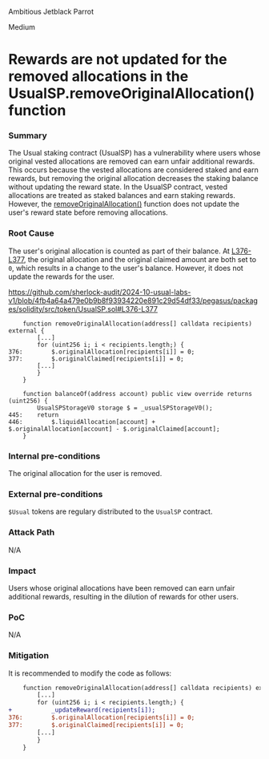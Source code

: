 Ambitious Jetblack Parrot

Medium

# Rewards are not updated for the removed allocations in the UsualSP.removeOriginalAllocation() function

### Summary
The Usual staking contract (UsualSP) has a vulnerability where users whose original vested allocations are removed can earn unfair additional rewards.
This occurs because the vested allocations are considered staked and earn rewards, but removing the original allocation decreases the staking balance without updating the reward state.
In the UsualSP contract, vested allocations are treated as staked balances and earn staking rewards. However, the [removeOriginalAllocation()](https://github.com/sherlock-audit/2024-10-usual-labs-v1/blob/4fb4a64a479e0b9b8f93934220e891c29d54df33/pegasus/packages/solidity/src/token/UsualSP.sol#L367-L384) function does not update the user's reward state before removing allocations.

### Root Cause
The user's original allocation is counted as part of their balance. At [L376-L377](https://github.com/sherlock-audit/2024-10-usual-labs-v1/blob/4fb4a64a479e0b9b8f93934220e891c29d54df33/pegasus/packages/solidity/src/token/UsualSP.sol#L376-L377), the original allocation and the original claimed amount are both set to `0`, which results in a change to the user's balance. However, it does not update the rewards for the user.

https://github.com/sherlock-audit/2024-10-usual-labs-v1/blob/4fb4a64a479e0b9b8f93934220e891c29d54df33/pegasus/packages/solidity/src/token/UsualSP.sol#L376-L377
```solidity
    function removeOriginalAllocation(address[] calldata recipients) external {
        [...]
        for (uint256 i; i < recipients.length;) {
376:        $.originalAllocation[recipients[i]] = 0;
377:        $.originalClaimed[recipients[i]] = 0;
        [...]
        }
    }

    function balanceOf(address account) public view override returns (uint256) { 
        UsualSPStorageV0 storage $ = _usualSPStorageV0();
445:    return
446:        $.liquidAllocation[account] + $.originalAllocation[account] - $.originalClaimed[account];
    }
```

### Internal pre-conditions
The original allocation for the user is removed.

### External pre-conditions
`$Usual` tokens are regulary distributed to the `UsualSP` contract.

### Attack Path
N/A

### Impact
Users whose original allocations have been removed can earn unfair additional rewards, resulting in the dilution of rewards for other users.

### PoC
N/A

### Mitigation
It is recommended to modify the code as follows:
```diff
    function removeOriginalAllocation(address[] calldata recipients) external {
        [...]
        for (uint256 i; i < recipients.length;) {
+           _updateReward(recipients[i]); 
376:        $.originalAllocation[recipients[i]] = 0;
377:        $.originalClaimed[recipients[i]] = 0;
        [...]
        }
    }
```
